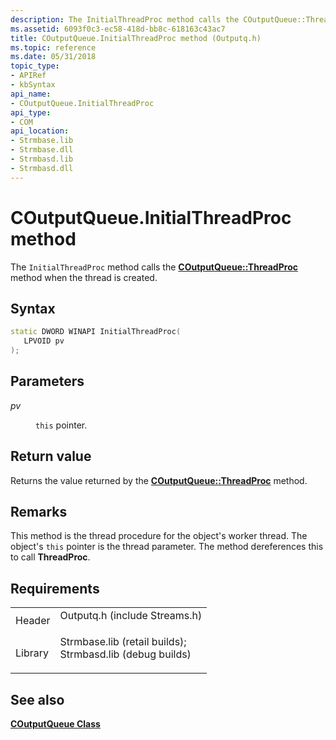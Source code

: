```yaml
---
description: The InitialThreadProc method calls the COutputQueue::ThreadProc method when the thread is created.
ms.assetid: 6093f0c3-ec58-418d-bb8c-618163c43ac7
title: COutputQueue.InitialThreadProc method (Outputq.h)
ms.topic: reference
ms.date: 05/31/2018
topic_type: 
- APIRef
- kbSyntax
api_name: 
- COutputQueue.InitialThreadProc
api_type: 
- COM
api_location: 
- Strmbase.lib
- Strmbase.dll
- Strmbasd.lib
- Strmbasd.dll
---
```


# COutputQueue.InitialThreadProc method

The `InitialThreadProc` method calls the [**COutputQueue::ThreadProc**](coutputqueue-threadproc.md) method when the thread is created.

## Syntax


```C++
static DWORD WINAPI InitialThreadProc(
   LPVOID pv
);
```



## Parameters

<dl> <dt>

*pv* 
</dt> <dd>

`this` pointer.

</dd> </dl>

## Return value

Returns the value returned by the [**COutputQueue::ThreadProc**](coutputqueue-threadproc.md) method.

## Remarks

This method is the thread procedure for the object's worker thread. The object's `this` pointer is the thread parameter. The method dereferences this to call **ThreadProc**.

## Requirements



|                    |                                                                                                                                                                                            |
|--------------------|--------------------------------------------------------------------------------------------------------------------------------------------------------------------------------------------|
| Header<br/>  | <dl> <dt>Outputq.h (include Streams.h)</dt> </dl>                                                                                   |
| Library<br/> | <dl> <dt>Strmbase.lib (retail builds); </dt> <dt>Strmbasd.lib (debug builds)</dt> </dl> |



## See also

<dl> <dt>

[**COutputQueue Class**](coutputqueue.md)
</dt> </dl>

 

 




